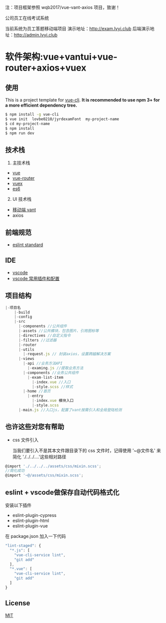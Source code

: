 注：项目框架参照 wqb2017/vue-vant-axios 项目，致谢！

公司员工在线考试系统

当前系统为员工答题移动端项目 演示地址：http://exam.lvyi.club  后端演示地址：http://admin.lvyi.club

# 软件架构:vue+vantui+vue-router+axios+vuex

## 使用

This is a project template for [vue-cli](https://github.com/vuejs/vue-cli). **It is recommended to use npm 3+ for a more efficient dependency tree.**

```bash
$ npm install -g vue-cli
$ vue init  lovbe0210/jyrdexamFont  my-project-name
$ cd my-project-name
$ npm install
$ npm run dev
```

## 技术栈

1. 主技术栈

* [vue](https://github.com/vuejs/vue)
* [vue-router](https://github.com/vuejs/vue-router)
* [vuex](https://github.com/vuejs/vuex)
* [es6](https://github.com/bevacqua/es6)

2. UI 技术栈
* [移动端 vant](https://github.com/youzan/vant)
* axios

## 前端规范

* [eslint standard](https://github.com/standard/standard/blob/master/docs/RULES-zhcn.md)

## IDE

* [vscode](https://code.visualstudio.com/Download)
* [vscode 常用插件和配置](https://github.com/wqb2017/vscode-plugins)

## 项目结构

```js
|-项目名
    |-build
    |-config
    |-src
      |-components //公共组件
      |-assets //公共模块，包含图片、引用图标等
      |-directives //自定义指令
      |-filters //过滤器
      |-router  
      |-utils 
        |-request.js // 封装axios，设置跨越解决方案
      |-views
        |-api //业务方法API
          |-examing.js //提取业务方法
        |-components //业务公共组件
          |-exam-list-item
            |-index.vue //入口
            |-style.scss //样式
        |-home //首页
          |-entry
            |-index.vue 模块入口
            |-style.scss
      |-main.js //入口js，配置了vant按需引入和全局登陆检测
```


## 也许这些对您有帮助

* css 文件引入

  当我们要引入不是其本文件跟目录下的 css 文件时，记得使用 '~@文件名' 来简化 './../../....'这些相对路径

```js
@import './../../../assets/css/mixin.scss';
//简化成功
@import '~@/assets/css/mixin.scss';
```

## eslint + vscode做保存自动代码格式化

安装以下插件

* eslint-plugin-cypress
* eslint-plugin-html
* eslint-plugin-vue

在 package.json 加入一下代码

```js
"lint-staged": {
  "*.js": [
    "vue-cli-service lint",
    "git add"
  ],
  "*.vue": [
    "vue-cli-service lint",
    "git add"
  ]
}
```


## License

[MIT](https://opensource.org/licenses/MIT)
